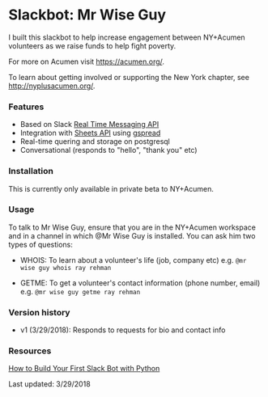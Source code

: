 # Slackbot: Mr Wise Guy

I built this slackbot to help increase engagement between NY+Acumen volunteers as we raise funds to help fight poverty.

For more on Acumen visit https://acumen.org/. 

To learn about getting involved or supporting the New York chapter, see http://nyplusacumen.org/.


### Features
* Based on Slack [Real Time Messaging API](https://api.slack.com/rtm)
* Integration with [Sheets API](https://developers.google.com/sheets/api/guides/concepts) using [gspread](https://github.com/burnash/gspread)
* Real-time quering and storage on postgresql
* Conversational (responds to "hello", "thank you" etc)


### Installation

This is currently only available in private beta to NY+Acumen.


### Usage

To talk to Mr Wise Guy, ensure that you are in the NY+Acumen workspace and in a channel
in which @Mr Wise Guy is installed. You can ask him two types of questions:

* WHOIS: To learn about a volunteer's life (job, company etc)
e.g. `@mr wise guy whois ray rehman`

* GETME: To get a volunteer's contact information (phone number, email)
e.g. `@mr wise guy getme ray rehman`


### Version history

* v1 (3/29/2018): Responds to requests for bio and contact info


### Resources

[How to Build Your First Slack Bot with Python](https://www.fullstackpython.com/blog/build-first-slack-bot-python.html)


Last updated: 3/29/2018